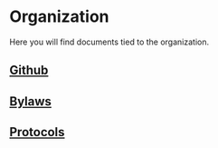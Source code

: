 # Organization

Here you will find documents tied to the organization.

## [Github](https://github.com/lithekod)

## [Bylaws](https://github.com/lithekod/bylaws/blob/master/stadgar.pdf)

## [Protocols](https://github.com/lithekod/protocols)
